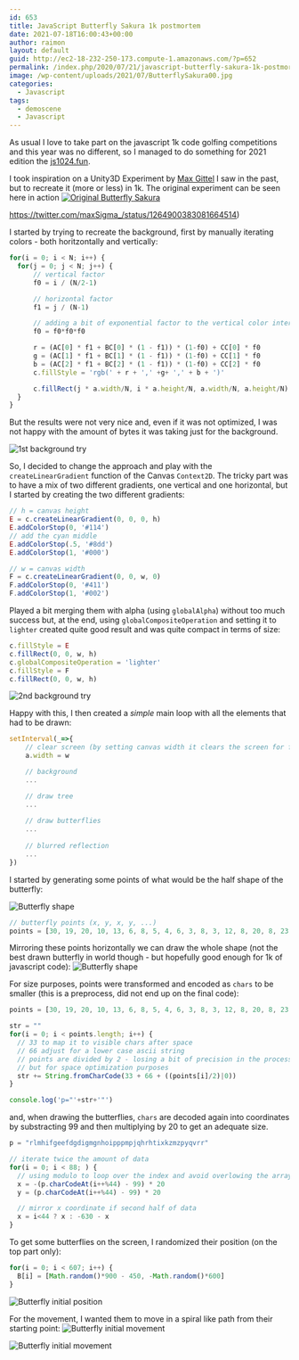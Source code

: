 ```yaml
---
id: 653
title: JavaScript Butterfly Sakura 1k postmortem
date: 2021-07-18T16:00:43+00:00
author: raimon
layout: default
guid: http://ec2-18-232-250-173.compute-1.amazonaws.com/?p=652
permalink: /index.php/2020/07/21/javascript-butterfly-sakura-1k-postmortem/
image: /wp-content/uploads/2021/07/ButterflySakura00.jpg
categories:
  - Javascript
tags:
  - demoscene
  - Javascript
---
```

As usual I love to take part on the javascript 1k code golfing competitions and this year was no different, so I managed to do something for 2021 edition the [js1024.fun](https://js1024.fun/demos/2021).

I took inspiration on a Unity3D Experiment by [Max Gittel](https://twitter.com/maxSigma_) I saw in the past, but to recreate it (more or less) in 1k. The original experiment can be seen here in action [![Original Butterfly Sakura](/wp-content/uploads/2021/07/ButterflySakura01_original.jpeg)](https://twitter.com/maxSigma_/status/1264900383081664514)

https://twitter.com/maxSigma_/status/1264900383081664514)

I started by trying to recreate the background, first by manually iterating colors - both horitzontally and vertically:

```javascript
for(i = 0; i < N; i++) {
  for(j = 0; j < N; j++) {
      // vertical factor
      f0 = i / (N/2-1)

      // horizontal factor
      f1 = j / (N-1)

      // adding a bit of exponential factor to the vertical color interpolation
      f0 = f0*f0*f0

      r = (AC[0] * f1 + BC[0] * (1 - f1)) * (1-f0) + CC[0] * f0
      g = (AC[1] * f1 + BC[1] * (1 - f1)) * (1-f0) + CC[1] * f0
      b = (AC[2] * f1 + BC[2] * (1 - f1)) * (1-f0) + CC[2] * f0
      c.fillStyle = 'rgb(' + r + ',' +g+ ',' + b + ')'

      c.fillRect(j * a.width/N, i * a.height/N, a.width/N, a.height/N)
  }
}
```
But the results were not very nice and, even if it was not optimized, I was not happy with the amount of bytes it was taking just for the background.

![1st background try](/wp-content/uploads/2021/07/ButterflySakura02.png)

So, I decided to change the approach and play with the `createLinearGradient` function of the Canvas `Context2D`. The tricky part was to have a mix of two different gradients, one vertical and one horizontal, but I started by creating the two different gradients:


```javascript
// h = canvas height
E = c.createLinearGradient(0, 0, 0, h)
E.addColorStop(0, '#114')
// add the cyan middle
E.addColorStop(.5, '#8dd')
E.addColorStop(1, '#000')

// w = canvas width
F = c.createLinearGradient(0, 0, w, 0)
F.addColorStop(0, '#411')
F.addColorStop(1, '#002')
```

Played a bit merging them with alpha (using `globalAlpha`) without too much success but, at the end, using `globalCompositeOperation` and setting it to `lighter` created quite good result and was quite compact in terms of size:

```javascript
c.fillStyle = E
c.fillRect(0, 0, w, h)
c.globalCompositeOperation = 'lighter'
c.fillStyle = F
c.fillRect(0, 0, w, h)
```

![2nd background try](/wp-content/uploads/2021/07/ButterflySakura03.jpg)

Happy with this, I then created a *simple* main loop with all the elements that had to be drawn:

```javascript
setInterval(_=>{
    // clear screen (by setting canvas width it clears the screen for free 😎
    a.width = w

    // background
    ...

    // draw tree
    ...
    
    // draw butterflies
    ...
    
    // blurred reflection
    ...
})
```

I started by generating some points of what would be the half shape of the butterfly:

![Butterfly shape](/wp-content/uploads/2021/07/ButterflySakura04.jpg)

```javascript
// butterfly points (x, y, x, y, ...)
points = [30, 19, 20, 10, 13, 6, 8, 5, 4, 6, 3, 8, 3, 12, 8, 20, 8, 23, 10, 25, 13, 26, 27, 26, 20, 27, 15, 28, 11, 31, 10, 35, 12, 42, 16, 47, 21, 46, 26, 44, 29, 38, 30, 31]
```

Mirroring these points horizontally we can draw the whole shape (not the best drawn butterfly in world though - but hopefully good enough for 1k of javascript code):
![Butterfly shape](/wp-content/uploads/2021/07/ButterflySakura05.jpg)


For size purposes, points were transformed and encoded as `chars` to be smaller (this is a preprocess, did not end up on the final code):
```javascript
points = [30, 19, 20, 10, 13, 6, 8, 5, 4, 6, 3, 8, 3, 12, 8, 20, 8, 23, 10, 25, 13, 26, 27, 26, 20, 27, 15, 28, 11, 31, 10, 35, 12, 42, 16, 47, 21, 46, 26, 44, 29, 38, 30, 31]

str = ""
for(i = 0; i < points.length; i++) {
  // 33 to map it to visible chars after space
  // 66 adjust for a lower case ascii string
  // points are divided by 2 - losing a bit of precision in the process
  // but for space optimization purposes
  str += String.fromCharCode(33 + 66 + ((points[i]/2)|0))
}

console.log('p="'+str+'"')
```

and, when drawing the butterflies, `chars` are decoded again into coordinates by substracting 99 and then multiplying by 20 to get an adequate size.

```javascript
p = "rlmhifgeefdgdigmgnhoipppmpjqhrhtixkzmzpyqvrr"

// iterate twice the amount of data
for(i = 0; i < 88; ) {
  // using modulo to loop over the index and avoid overlowing the array
  x = -(p.charCodeAt(i++%44) - 99) * 20
  y = (p.charCodeAt(i++%44) - 99) * 20

  // mirror x coordinate if second half of data
  x = i<44 ? x : -630 - x
}
```

To get some butterflies on the screen, I randomized their position (on the top part only):
```javascript
for(i = 0; i < 607; i++) {
  B[i] = [Math.random()*900 - 450, -Math.random()*600]
}
```
![Butterfly initial position](/wp-content/uploads/2021/07/ButterflySakura08.jpg)

For the movement, I wanted them to move in a spiral like path from their starting point:
![Butterfly initial movement](/wp-content/uploads/2021/07/ButterflySakura06.gif)



![Butterfly initial movement](/wp-content/uploads/2021/07/ButterflySakura07.gif)

